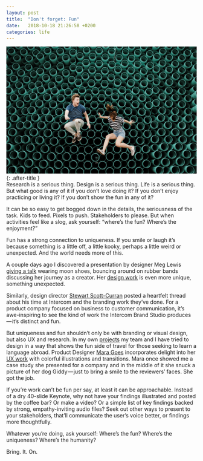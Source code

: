 ```yaml
---
layout: post
title:  "Don't forget: Fun"
date:   2018-10-18 21:26:58 +0200
categories: life
---
```


![People jumping for joy](/assets/images/FUN_POST.jpeg){: .after-title }
<br/>
Research is a serious thing. Design is a serious thing. Life is a serious thing. But what good is any of it if you don’t love doing it? If you don’t enjoy practicing or living it? If you don’t show the fun in any of it?

It can be so easy to get bogged down in the details, the seriousness of the task. Kids to feed. Pixels to push. Stakeholders to please. But when activities feel like a slog, ask yourself: “where’s the fun? Where’s the enjoyment?”

Fun has a strong connection to uniqueness. If you smile or laugh it’s because something is a little off, a little kooky, perhaps a little weird or unexpected. And the world needs more of this.

A couple days ago I discovered a presentation by designer Meg Lewis [giving a talk](https://creativemornings.com/talks/meg-lewis) wearing moon shoes, bouncing around on rubber bands discussing her journey as a creator. Her [design work](http://darngood.co/) is even more unique, something unexpected.

Similarly, design director [Stewart Scott-Curran](https://twitter.com/stewartsc/status/1052190001667031040) posted a heartfelt thread about his time at Intercom and the branding work they’ve done. For a product company focused on business to customer communication, it’s awe-inspiring to see the kind of work the Intercom Brand Studio produces — it’s distinct and fun.

But uniqueness and fun shouldn’t only be with branding or visual design, but also UX and research. In my own [projects](https://ef.fi/languagesabroad) my team and I have tried to design in a way that shows the fun side of travel for those seeking to learn a language abroad. Product Designer [Mara Goes](https://maragoes.com/) incorporates delight into her [UX work](https://www.touringbird.com/) with colorful illustrations and transitions. Mara once showed me a case study she presented for a company and in the middle of it she snuck a picture of her dog Giddy — just to bring a smile to the reviewers’ faces. She got the job.

If you’re work can’t be fun per say, at least it can be approachable. Instead of a dry 40-slide Keynote, why not have your findings illustrated and posted by the coffee bar? Or make a video? Or a simple list of key findings backed by strong, empathy-inviting audio files? Seek out other ways to present to your stakeholders, that’ll communicate the user’s voice better, or findings more thoughtfully.

Whatever you’re doing, ask yourself: Where’s the fun? Where’s the uniqueness? Where’s the humanity?

Bring. It. On.



